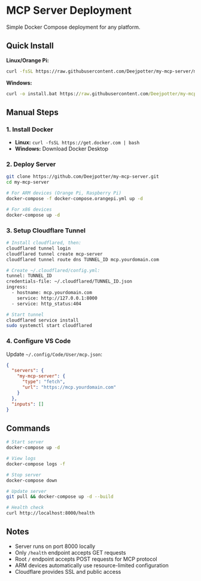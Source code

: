 # MCP Server Deployment

Simple Docker Compose deployment for any platform.

## Quick Install

**Linux/Orange Pi:**

```bash
curl -fsSL https://raw.githubusercontent.com/Deejpotter/my-mcp-server/main/install-linux.sh | bash
```

**Windows:**

```cmd
curl -o install.bat https://raw.githubusercontent.com/Deejpotter/my-mcp-server/main/install-windows.bat && install.bat
```

## Manual Steps

### 1. Install Docker

- **Linux:** `curl -fsSL https://get.docker.com | bash`
- **Windows:** Download Docker Desktop

### 2. Deploy Server

```bash
git clone https://github.com/Deejpotter/my-mcp-server.git
cd my-mcp-server

# For ARM devices (Orange Pi, Raspberry Pi)
docker-compose -f docker-compose.orangepi.yml up -d

# For x86 devices
docker-compose up -d
```

### 3. Setup Cloudflare Tunnel

```bash
# Install cloudflared, then:
cloudflared tunnel login
cloudflared tunnel create mcp-server
cloudflared tunnel route dns TUNNEL_ID mcp.yourdomain.com

# Create ~/.cloudflared/config.yml:
tunnel: TUNNEL_ID
credentials-file: ~/.cloudflared/TUNNEL_ID.json
ingress:
  - hostname: mcp.yourdomain.com
    service: http://127.0.0.1:8000
  - service: http_status:404

# Start tunnel
cloudflared service install
sudo systemctl start cloudflared
```

### 4. Configure VS Code

Update `~/.config/Code/User/mcp.json`:

```json
{
  "servers": {
    "my-mcp-server": {
      "type": "fetch",
      "url": "https://mcp.yourdomain.com"
    }
  },
  "inputs": []
}
```

## Commands

```bash
# Start server
docker-compose up -d

# View logs
docker-compose logs -f

# Stop server
docker-compose down

# Update server
git pull && docker-compose up -d --build

# Health check
curl http://localhost:8000/health
```

## Notes

- Server runs on port 8000 locally
- Only `/health` endpoint accepts GET requests
- Root `/` endpoint accepts POST requests for MCP protocol
- ARM devices automatically use resource-limited configuration
- Cloudflare provides SSL and public access
